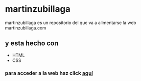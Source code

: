 # martinzubillaga
martinzubillaga es un repositorio del que va a alimentarse la web martinzubillaga.com
## y esta hecho con
- HTML
- CSS
### para acceder a la web haz click [aquí](http://martinzubillaga.com)